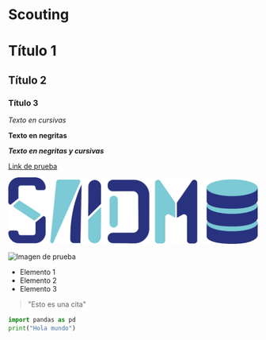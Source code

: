 # Scouting

# Título 1
## Título 2
### Título 3


*Texto en cursivas*

**Texto en negritas**

***Texto en negritas y cursivas***

[Link de prueba](https://instagram.com/saidm.cem?igshid=YmMyMTA2M2Y=)


![Imagen de prueba](/SAIDM_logo.png)


![Imagen de prueba](https://www.gaceta.unam.mx/wp-content/uploads/2020/08/200820-aca1-des-f1-Ciencia-de-Datos.jpg)


* Elemento 1
* Elemento 2
* Elemento 3

> "Esto es una cita"

```python
import pandas as pd
print("Hola mundo")
```
